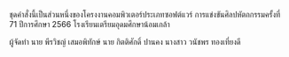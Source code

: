 ชุดคำสั่งนี้เป็นส่วนหนึ่งของโครงงานคอมพิวเตอร์ประเภทซอฟต์แวร์ 
การแข่งขันศิลปหัตถกรรมครั้งที่ 71 ปีการศึกษา 2566
โรงเรียนเตรียมอุดมศึกษาน้อมเกล้า

ผู้จัดทำ
นาย พีรวิชญ์ เสมอพิทักษ์
นาย กิตติศักดิ์ ปานคง
นางสาว วนัชพร ทองเที่ยงดี

